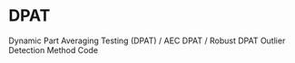 # DPAT
Dynamic Part Averaging Testing (DPAT) / AEC DPAT / Robust DPAT Outlier Detection Method Code
